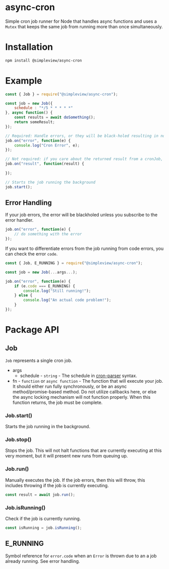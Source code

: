 # async-cron
Simple cron job runner for Node that handles async functions and uses a `Mutex` that keeps the same job from running more than once simultaneously.

# Installation

```bash
npm install @simpleview/async-cron
```

# Example

```js
const { Job } = require("@simpleview/async-cron");

const job = new Job({
	schedule : "*/5 * * * * *"
}, async function() {
	const results = await doSomething();
	return someResult;
});

// Required: Handle errors, or they will be black-holed resulting in not knowing that your crons are failing
job.on("error", function(e) {
	console.log("Cron Error", e);
});

// Not required: if you care about the returned result from a cronJob, you can do something with it here
job.on("result", function(result) {
	
});

// Starts the job running the background
job.start();
```

## Error Handling

If your job errors, the error will be blackholed unless you subscribe to the error handler.

```js
job.on("error", function(e) {
	// do something with the error
});
```

If you want to differentiate errors from the job running from code errors, you can check the error `code`.

```js
const { Job, E_RUNNING } = require("@simpleview/async-cron");

const job = new Job(...args...);

job.on("error", function(e) {
	if (e.code === E_RUNNING) {
		console.log("Still running!");
	} else {
		console.log("An actual code problem!");
	}
});
```

# Package API

## Job

`Job` represents a single cron job.

* args
	* schedule - `string` - The schedule in [cron-parser](https://www.npmjs.com/package/cron-parser) syntax.
* fn - `function` or `async function` - The function that will execute your job. It should either run fully synchronously, or be an async method/promise-based method. Do not utilize callbacks here, or else the async locking mechanism will not function properly. When this function returns, the job must be complete.

### Job.start()

Starts the job running in the background.

### Job.stop()

Stops the job. This will not halt functions that are currently executing at this very moment, but it will present new runs from queuing up.

### Job.run()

Manually executes the job. If the job errors, then this will throw, this includes throwing if the job is currently executing.

```js
const result = await job.run();
```

### Job.isRunning()

Check if the job is currently running.

```js
const isRunning = job.isRunning();
```

## E_RUNNING

Symbol reference for `error.code` when an `Error` is thrown due to an a job already running. See error handling.
